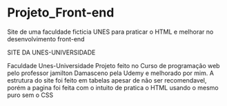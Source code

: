# Projeto_Front-end
Site de uma faculdade ficticia UNES para praticar o HTML e melhorar no desenvolvimento front-end

SITE DA UNES-UNIVERSIDADE

Faculdade Unes-Universidade
Projeto feito no Curso de programação web pelo professor jamilton Damasceno pela Udemy e melhorado por mim.
A estrutura do site foi feito em tabelas apesar de não ser recomendavel, porém a pagina foi feita com o intuito de pratica o HTML usando o mesmo puro sem o CSS
